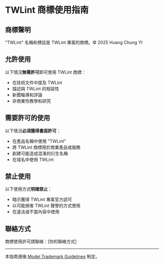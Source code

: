 # TWLint 商標使用指南

## 商標聲明

"TWLint" 名稱和標誌是 TWLint 專案的商標。© 2025 Huang Chung YI

## 允許使用

以下情況**無需許可**即可使用 TWLint 商標：

- 在技術文件中提及 TWLint
- 描述與 TWLint 的相容性
- 新聞報導和評論
- 非商業性教學和研究

## 需要許可的使用

以下情況**必須獲得書面許可**：

- 在產品名稱中使用 "TWLint"
- 將 TWLint 商標用於商業產品或服務
- 創建可能造成混淆的衍生名稱
- 在域名中使用 TWLint

## 禁止使用

以下使用方式**明確禁止**：

- 暗示獲得 TWLint 專案官方認可
- 以可能損害 TWLint 聲譽的方式使用
- 在違法或不當內容中使用

## 聯絡方式

商標使用許可請聯絡：[你的聯絡方式]

---

本指南遵循 [Model Trademark Guidelines](https://www.linuxfoundation.org/trademark-usage/) 制定。